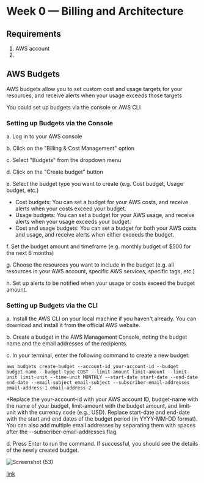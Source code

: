 # Week 0 — Billing and Architecture

## Requirements
1. AWS account
2. 

## AWS Budgets
AWS budgets allow you to set custom cost and usage targets for your resources, and receive alerts when your usage exceeds those targets


You could set up budgets via the console or AWS CLI

### Setting up Budgets via the Console

a. Log in to your AWS console

b. Click on the "Billing & Cost Management" option

c. Select "Budgets" from the dropdown menu

d. Click on the "Create budget" button

e. Select the budget type you want to create (e.g. Cost budget, Usage budget, etc.)

- Cost budgets: You can set a budget for your AWS costs, and receive alerts when your costs exceed your budget.
- Usage budgets: You can set a budget for your AWS usage, and receive alerts when your usage exceeds your budget.
- Cost and usage budgets: You can set a budget for both your AWS costs and usage, and receive alerts when either exceeds the budget.

f. Set the budget amount and timeframe (e.g. monthly budget of $500 for the next 6 months)

g. Choose the resources you want to include in the budget (e.g. all resources in your AWS account, specific AWS services, specific tags, etc.)

h. Set up alerts to be notified when your usage or costs exceed the budget amount.

### Setting up Budgets via the CLI

a. Install the AWS CLI on your local machine if you haven't already. You can download and install it from the official AWS website.

b. Create a budget in the AWS Management Console, noting the budget name and the email addresses of the recipients.

c. In your terminal, enter the following command to create a new budget:

`aws budgets create-budget --account-id your-account-id --budget budget-name --budget-type COST --limit-amount limit-amount --limit-unit limit-unit --time-unit MONTHLY --start-date start-date --end-date end-date --email-subject email-subject --subscriber-email-addresses email-address-1 email-address-2`


*Replace the your-account-id with your AWS account ID, budget-name with the name of your budget, limit-amount with the budget amount, and limit-unit with the currency code (e.g., USD). Replace start-date and end-date with the start and end dates of the budget period (in YYYY-MM-DD format). You can also add multiple email addresses by separating them with spaces after the --subscriber-email-addresses flag.

d. Press Enter to run the command. If successful, you should see the details of the newly created budget.


![Screenshot (53)](https://user-images.githubusercontent.com/110903886/219217558-31c93fae-8f29-4303-9579-f64e03f6f80b.png)

[link](https://lucid.app/lucidchart/d8ada944-82ba-4131-8eac-46233bdfbae8/edit?viewport_loc=-774%2C-96%2C3330%2C1461%2C0_0&invitationId=inv_4141424b-aae1-4e6d-90a2-a8c78987c1e7)
